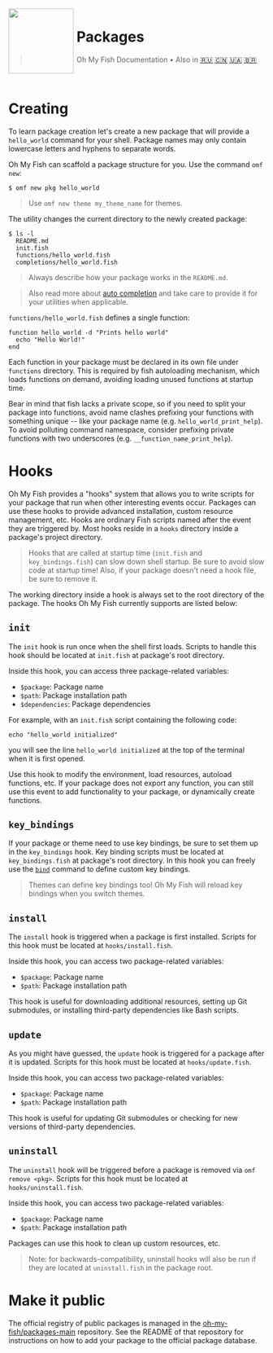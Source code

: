 <img src="https://cdn.rawgit.com/oh-my-fish/oh-my-fish/e4f1c2e0219a17e2c748b824004c8d0b38055c16/docs/logo.svg" align="left" width="128px" height="128px"/>
<img align="left" width="0" height="128px"/>

# Packages

> Oh My Fish Documentation&nbsp;&bull;&nbsp;Also in
> <a href="../ru-RU/Packages.md">🇷🇺</a>
> <a href="../zh-CN/Packages.md">🇨🇳</a>
> <a href="../uk-UA/Packages.md">🇺🇦</a>
> <a href="../pt-BR/Packages.md">🇧🇷</a>
<br>

# Creating

To learn package creation let's create a new package that will provide a `hello_world` command for your shell. Package names may only contain lowercase letters and hyphens to separate words.

Oh My Fish can scaffold a package structure for you. Use the command `omf new`:

```fish
$ omf new pkg hello_world
```

> Use `omf new theme my_theme_name` for themes.

The utility changes the current directory to the newly created package:

```
$ ls -l
  README.md
  init.fish
  functions/hello_world.fish
  completions/hello_world.fish
```

>Always describe how your package works in the `README.md`.


>Also read more about [auto completion](http://fish.sh/docs/current/commands.html#complete) and take care to provide it for your utilities when applicable.

`functions/hello_world.fish` defines a single function:

```fish
function hello_world -d "Prints hello world"
  echo "Hello World!"
end
```

Each function in your package must be declared in its own file under `functions` directory. This is required by fish autoloading mechanism, which loads functions on demand, avoiding loading unused functions at startup time.

Bear in mind that fish lacks a private scope, so if you need to split your package into functions,  avoid name clashes prefixing your functions with something unique -- like your package name (e.g. `hello_world_print_help`). To avoid polluting command namespace, consider prefixing private functions with two underscores (e.g. `__function_name_print_help`).

# Hooks

Oh My Fish provides a "hooks" system that allows you to write scripts for your package that run when other interesting events occur. Packages can use these hooks to provide advanced installation, custom resource management, etc. Hooks are ordinary Fish scripts named after the event they are triggered by. Most hooks reside in a `hooks` directory inside a package's project directory.

>Hooks that are called at startup time (`init.fish` and `key_bindings.fish`) can slow down shell startup. Be sure to avoid slow code at startup time! Also, if your package doesn't need a hook file, be sure to remove it.

The working directory inside a hook is always set to the root directory of the package. The hooks Oh My Fish currently supports are listed below:

## `init`

The `init` hook is run once when the shell first loads. Scripts to handle this hook should be located at `init.fish` at package's root directory.

Inside this hook, you can access three package-related variables:

* `$package`: Package name
* `$path`: Package installation path
* `$dependencies`: Package dependencies

For example, with an `init.fish` script containing the following code:

```fish
echo "hello_world initialized"
```

you will see the line `hello_world initialized` at the top of the terminal when it is first opened.

Use this hook to modify the environment, load resources, autoload functions, etc. If your package does not export any function, you can still use this event to add functionality to your package, or dynamically create functions.

## `key_bindings`

If your package or theme need to use key bindings, be sure to set them up in the `key_bindings` hook. Key binding scripts must be located at `key_bindings.fish` at package's root directory. In this hook you can freely use the [`bind`][fish-bind] command to define custom key bindings.

>Themes can define key bindings too! Oh My Fish will reload key bindings when you switch themes.

## `install`

The `install` hook is triggered when a package is first installed. Scripts for this hook must be located at `hooks/install.fish`.

Inside this hook, you can access two package-related variables:

* `$package`: Package name
* `$path`: Package installation path

This hook is useful for downloading additional resources, setting up Git submodules, or installing third-party dependencies like Bash scripts.

## `update`

As you might have guessed, the `update` hook is triggered for a package after it is updated. Scripts for this hook must be located at `hooks/update.fish`.

Inside this hook, you can access two package-related variables:

* `$package`: Package name
* `$path`: Package installation path

This hook is useful for updating Git submodules or checking for new versions of third-party dependencies.

## `uninstall`

The `uninstall` hook will be triggered before a package is removed via `omf remove <pkg>`. Scripts for this hook must be located at `hooks/uninstall.fish`.

Inside this hook, you can access two package-related variables:

* `$package`: Package name
* `$path`: Package installation path

Packages can use this hook to clean up custom resources, etc.

> Note: for backwards-compatibility, uninstall hooks will also be run if they are located at `uninstall.fish` in the package root.

# Make it public

The official registry of public packages is managed in the [oh-my-fish/packages-main](https://github.com/oh-my-fish/packages-main) repository. See the README of that repository for instructions on how to add your package to the official package database.


[fish-bind]: http://fish.sh/docs/current/commands.html#bind
[omf-pulls-link]: https://github.com/oh-my-fish/oh-my-fish/pulls
